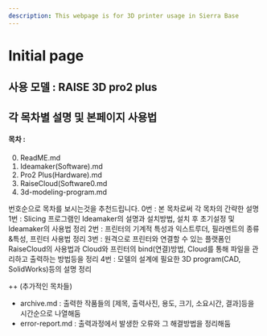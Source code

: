 ```yaml
---
description: This webpage is for 3D printer usage in Sierra Base
---
```


# Initial page

## 사용 모델 : RAISE 3D pro2 plus

## 각 목차별 설명 및 본페이지 사용법

#### 목차 :
0) ReadME.md
1) Ideamaker(Software).md
2) Pro2 Plus(Hardware).md
3) RaiseCloud(Software0.md
4) 3d-modeling-program.md

번호순으로 목차를 보시는것을 추천드립니다.
0번 : 본 목차로써 각 목차의 간략한 설명
1번 : Slicing 프로그램인 Ideamaker의 설명과 설치방법, 설치 후 초기설정 및 Ideamaker의 사용법 정리 
2번 : 프린터의 기계적 특성과 익스트루더, 필라멘트의 종류&특성, 프린터 사용법 정리
3번 : 원격으로 프린터와 연결할 수 있는 플랫폼인 RaiseCloud의 사용법과 Cloud와 프린터의 bind(연결)방법, Cloud를 통해 파일을 관리하고 출력하는 방법등을 정리
4번 : 모델의 설계에 필요한 3D program(CAD, SolidWorks)등의 설명 정리

++ (추가적인 목차들)
- archive.md : 출력한 작품들의 [제목, 출력사진, 용도, 크기, 소요시간, 결과]등을 시간순으로 나열해둠
- error-report.md : 출력과정에서 발생한 오류와 그 해결방법을 정리해둠


